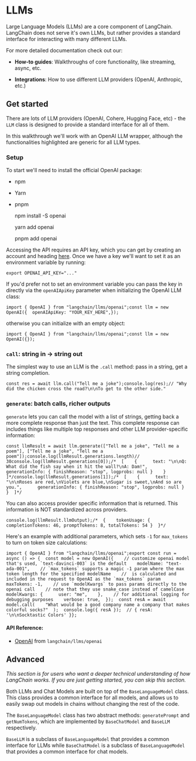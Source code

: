 LLMs
====

Large Language Models (LLMs) are a core component of LangChain. LangChain does not serve it's own LLMs, but rather provides a standard interface for interacting with many different LLMs.

For more detailed documentation check out our:

*   **How-to guides**: Walkthroughs of core functionality, like streaming, async, etc.
    
*   **Integrations**: How to use different LLM providers (OpenAI, Anthropic, etc.)
    

Get started[​](#get-started "Direct link to Get started")
---------------------------------------------------------

There are lots of LLM providers (OpenAI, Cohere, Hugging Face, etc) - the `LLM` class is designed to provide a standard interface for all of them.

In this walkthrough we'll work with an OpenAI LLM wrapper, although the functionalities highlighted are generic for all LLM types.

### Setup[​](#setup "Direct link to Setup")

To start we'll need to install the official OpenAI package:

*   npm
*   Yarn
*   pnpm

    npm install -S openai

    yarn add openai

    pnpm add openai

Accessing the API requires an API key, which you can get by creating an account and heading [here](https://platform.openai.com/account/api-keys). Once we have a key we'll want to set it as an environment variable by running:

    export OPENAI_API_KEY="..."

If you'd prefer not to set an environment variable you can pass the key in directly via the `openAIApiKey` parameter when initializing the OpenAI LLM class:

    import { OpenAI } from "langchain/llms/openai";const llm = new OpenAI({  openAIApiKey: "YOUR_KEY_HERE",});

otherwise you can initialize with an empty object:

    import { OpenAI } from "langchain/llms/openai";const llm = new OpenAI({});

### `call`: string in -> string out[​](#call-string-in---string-out "Direct link to call-string-in---string-out")

The simplest way to use an LLM is the `.call` method: pass in a string, get a string completion.

    const res = await llm.call("Tell me a joke");console.log(res);// "Why did the chicken cross the road?\n\nTo get to the other side."

### `generate`: batch calls, richer outputs[​](#generate-batch-calls-richer-outputs "Direct link to generate-batch-calls-richer-outputs")

`generate` lets you can call the model with a list of strings, getting back a more complete response than just the text. This complete response can includes things like multiple top responses and other LLM provider-specific information:

    const llmResult = await llm.generate(["Tell me a joke", "Tell me a poem"], ["Tell me a joke", "Tell me a poem"]);console.log(llmResult.generations.length)// 30console.log(llmResult.generations[0]);/*  [    {      text: "\n\nQ: What did the fish say when it hit the wall?\nA: Dam!",      generationInfo: { finishReason: "stop", logprobs: null }    }  ]*/console.log(llmResult.generations[1]);/*  [    {      text: "\n\nRoses are red,\nViolets are blue,\nSugar is sweet,\nAnd so are you.",      generationInfo: { finishReason: "stop", logprobs: null }    }  ]*/

You can also access provider specific information that is returned. This information is NOT standardized across providers.

    console.log(llmResult.llmOutput);/*  {    tokenUsage: { completionTokens: 46, promptTokens: 8, totalTokens: 54 }  }*/

Here's an example with additional parameters, which sets `-1` for `max_tokens` to turn on token size calculations:

    import { OpenAI } from "langchain/llms/openai";export const run = async () => {  const model = new OpenAI({    // customize openai model that's used, `text-davinci-003` is the default    modelName: "text-ada-001",    // `max_tokens` supports a magic -1 param where the max token length for the specified modelName    //  is calculated and included in the request to OpenAI as the `max_tokens` param    maxTokens: -1,    // use `modelKwargs` to pass params directly to the openai call    // note that they use snake_case instead of camelCase    modelKwargs: {      user: "me",    },    // for additional logging for debugging purposes    verbose: true,  });  const resA = await model.call(    "What would be a good company name a company that makes colorful socks?"  );  console.log({ resA });  // { resA: '\n\nSocktastic Colors' }};

#### API Reference:

*   [OpenAI](/docs/api/llms_openai/classes/OpenAI) from `langchain/llms/openai`

Advanced[​](#advanced "Direct link to Advanced")
------------------------------------------------

_This section is for users who want a deeper technical understanding of how LangChain works. If you are just getting started, you can skip this section._

Both LLMs and Chat Models are built on top of the `BaseLanguageModel` class. This class provides a common interface for all models, and allows us to easily swap out models in chains without changing the rest of the code.

The `BaseLanguageModel` class has two abstract methods: `generatePrompt` and `getNumTokens`, which are implemented by `BaseChatModel` and `BaseLLM` respectively.

`BaseLLM` is a subclass of `BaseLanguageModel` that provides a common interface for LLMs while `BaseChatModel` is a subclass of `BaseLanguageModel` that provides a common interface for chat models.